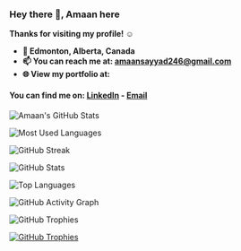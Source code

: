 
### Hey there 👋, Amaan here
<b>
Thanks for visiting my profile! ☺️

- 📍 Edmonton, Alberta, Canada
- 📫 You can reach me at: amaansayyad246@gmail.com
- 🌐 View my portfolio at: 
</b>




 #### You can find me on: [LinkedIn](https://www.linkedin.com/in/amaan-sayyad19/) - [Email](mailto:amaansayyad246@gmail.com) 
 
![Amaan's GitHub Stats](https://github-readme-stats.vercel.app/api?username=AmaanSayyad19&title_color=eba830&icon_color=bae67e&bg_color=171c28&text_color=f5f0e1&hide=issues&count_private=true&show_icons=true&custom_title=Amaan%27s%20GitHub%20Stats)


![Most Used Languages](https://github-readme-stats.vercel.app/api/top-langs/?username=AmaanSayyad19&layout=compact&langs_count=10&bg_color=171c28&text_color=f5f0e1&title_color=eba830)


![GitHub Streak](https://github-readme-streak-stats.herokuapp.com/?user=AmaanSayyad19&background=171c28&ring=eba830&fire=f5f0e1&currStreakLabel=eba830)

![GitHub Stats](https://github-profile-summary-cards.vercel.app/api/cards/profile-details?username=AmaanSayyad19&theme=nord_dark)

![Top Languages](https://github-profile-summary-cards.vercel.app/api/cards/repos-per-language?username=AmaanSayyad19&theme=nord_dark)

![GitHub Activity Graph](https://github-profile-summary-cards.vercel.app/api/cards/most-commit-language?username=AmaanSayyad19&theme=nord_dark)

![GitHub Trophies](https://github-profile-summary-cards.vercel.app/api/cards/most-commit-language?username=AmaanSayyad19&theme=nord_dark)




[![GitHub Trophies](https://github-profile-trophy.vercel.app/?username=AmaanSayyad19&theme=nord)](https://github.com/ryo-ma/github-profile-trophy)
